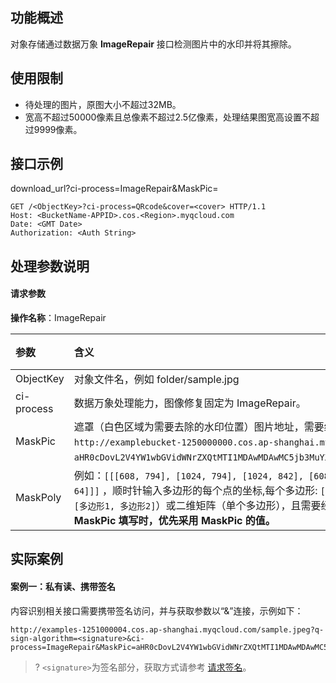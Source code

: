 ## 功能概述

对象存储通过数据万象 **ImageRepair** 接口检测图片中的水印并将其擦除。

## 使用限制

- 待处理的图片，原图大小不超过32MB。
- 宽高不超过50000像素且总像素不超过2.5亿像素，处理结果图宽高设置不超过9999像素。

## 接口示例


download_url?ci-process=ImageRepair&MaskPic=<MaskPic>

```plaintext
GET /<ObjectKey>?ci-process=QRcode&cover=<cover> HTTP/1.1
Host: <BucketName-APPID>.cos.<Region>.myqcloud.com
Date: <GMT Date>
Authorization: <Auth String>
```

## 处理参数说明

#### 请求参数

**操作名称**：ImageRepair

| 参数         | 含义                                                         | 类型   | 是否必选 |
| :----------- | :----------------------------------------------------------- | :----- | :------- |
| ObjectKey  | 对象文件名，例如 folder/sample.jpg                           |是   | String | 
| ci-process   | 数据万象处理能力，图像修复固定为 ImageRepair。           | String | 是       |
| MaskPic      | 遮罩（白色区域为需要去除的水印位置）图片地址，需要经过 [URL 安全的 Base64 编码](https://cloud.tencent.com/document/product/460/32832#.E4.BB.80.E4.B9.88.E6.98.AF-url-.E5.AE.89.E5.85.A8.E7.9A.84-base64-.E7.BC.96.E7.A0.81.EF.BC.9F)。例如，遮罩图片为 `http://examplebucket-1250000000.cos.ap-shanghai.myqcloud.com/shuiyin_2.png` ，则该处编码后的字符串为 `aHR0cDovL2V4YW1wbGVidWNrZXQtMTI1MDAwMDAwMC5jb3MuYXAtc2hhbmdoYWkubXlxY2xvdWQuY29tL3NodWl5aW5fMi5wbmc`。 | String | 否       |
| MaskPoly     | 例如：`[[[608, 794], [1024, 794], [1024, 842], [608, 842]],[[1295, 62], [1295, 30], [1597, 32],[1597, 64]]]` ，顺时针输入多边形的每个点的坐标,每个多边形: `[[x1, y1], [x2, y2]...]`, 形式为三维矩阵（多个多边形：`[多边形1, 多边形2]`）或二维矩阵（单个多边形），且需要经过 [URL 安全的 Base64 编码](https://cloud.tencent.com/document/product/460/32832#.E4.BB.80.E4.B9.88.E6.98.AF-url-.E5.AE.89.E5.85.A8.E7.9A.84-base64-.E7.BC.96.E7.A0.81.EF.BC.9F)。**MaskPoly 同时与 MaskPic 填写时，优先采用 MaskPic 的值。** | String | 否       |


## 实际案例

#### 案例一：私有读、携带签名

内容识别相关接口需要携带签名访问，并与获取参数以“&”连接，示例如下：

```plaintext
http://examples-1251000004.cos.ap-shanghai.myqcloud.com/sample.jpeg?q-sign-algorithm=<signature>&ci-process=ImageRepair&MaskPic=aHR0cDovL2V4YW1wbGVidWNrZXQtMTI1MDAwMDAwMC5jb3MuYXAtc2hhbmdoYWkubXlxY2xvdWQuY29tL3NodWl5aW5fMi5wbmc
```

>? `<signature>`为签名部分，获取方式请参考 [请求签名](https://cloud.tencent.com/document/product/436/7778)。
>

